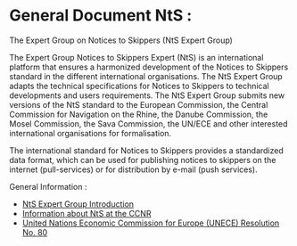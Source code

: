 # General Document NtS :
The Expert Group on Notices to Skippers (NtS Expert Group)

The Expert Group Notices to Skippers Expert (NtS) is an international platform that ensures a harmonized development of the Notices to Skippers standard in the different international organisations. The NtS Expert Group adapts the technical specifications for Notices to Skippers to technical developments and users requirements. The NtS Expert Group submits new versions of the NtS standard to the European Commission, the Central Commission for Navigation on the Rhine, the Danube Commission, the Mosel Commission, the Sava Commission, the UN/ECE and other interested international organisations for formalisation.


The international standard for Notices to Skippers provides a standardized data format, which can be used for publishing notices to skippers on the internet (pull-services) or for distribution by e-mail (push services).

General Information :
*   [NtS Expert Group Introduction](docs/File/389/nts_expert_group_introduction.pdf)
*   [Information about NtS at the CCNR](http://www.ccr-zkr.org/13020700-en.html#05)
*   [United Nations Economic Commission for Europe (UNECE) Resolution No. 80](http://www.unece.org/trans/main/sc3/sc3res.html)